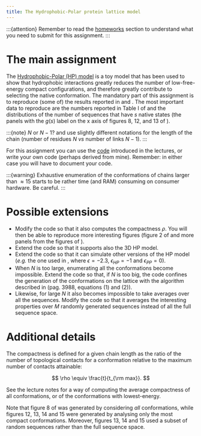 ```yaml
---
title: The Hydrophobic-Polar protein lattice model
---
```


:::{attention}
Remember to read the [homeworks](#sec:homeworks) section to understand what you need to submit for this assignment.
:::

# The main assignment

The [Hydrophobic-Polar (HP) model](#sec:HP_model) is a toy model that has been used to show that hydrophobic interactions greatly reduces the number of low-free-energy compact configurations, and therefore greatly contribute to selecting the native conformation. The mandatory part of this assignment is to reproduce (some of) the results reported in [](doi:10.1021/ma00202a031) and [](doi:10.1021/ma00200a030). The most important data to reproduce are the numbers reported in Table I of [](doi:10.1021/ma00202a031) and the distributions of the number of sequences that have $s$ native states (the panels with the $g(s)$ label on the x axis of figures 8, 12, and 13 of [](doi:10.1021/ma00200a030)).

:::{note} $N$ or $N - 1$?
[](doi:10.1021/ma00202a031) and [](doi:10.1021/ma00202a030) use slightly different notations for the length of the chain (number of residues $N$ *vs* number of links $N-1$).
:::

For this assignment you can use the [code](../notebooks/HP_model.ipynb) introduced in the lectures, or write your own code (perhaps derived from mine). Remember: in either case you will have to document your code.

:::{warning}
Exhaustive enumeration of the conformations of chains larger than $\approx 15$ starts to be rather time (and RAM) consuming on consumer hardware. Be careful.
:::

# Possible extensions

* Modify the code so that it also computes the compactness $\rho$. You will then be able to reproduce more interesting figures (figure 2 of [](doi:10.1021/ma00202a031) and more panels from the figures of [](doi:10.1021/ma00200a030)).
* Extend the code so that it supports also the 3D HP model.
* Extend the code so that it can simulate other versions of the HP model (*e.g.* the one used in [](10.1126/science.273.5275.666), where $\epsilon = -2.3$, $\epsilon_{HP} = -1$ and $\epsilon_{PP} = 0$).
* When $N$ is too large, enumerating all the conformations become impossible. Extend the code so that, if $N$ is too big, the code confines the generation of the conformations on the lattice with the algorithm described in [](doi:10.1021/ma00200a030) (pag. 3988, equations (1) and (2)).
* Likewise, for large $N$ it also becomes impossible to take averages over all the sequences. Modify the code so that it averages the interesting properties over $M$ randomly generated sequences instead of all the full sequence space.

# Additional details

The compactness is defined for a given chain length as the ratio of the number of topological contacts for a conformation relative to the maximum number of contacts attainable:

$$
\rho \equiv \frac{t}{t_{\rm max}}.
$$

See the lecture notes for a way of computing the average compactness of all conformations, or of the conformations with lowest-energy.

Note that figure 8 of [](doi:10.1021/ma00200a030) was generated by considering *all* conformations, while figures 12, 13, 14 and 15 were generated by analysing only the most compact conformations. Moreover, figures 13, 14 and 15 used a subset of random sequences rather than the full sequence space.
